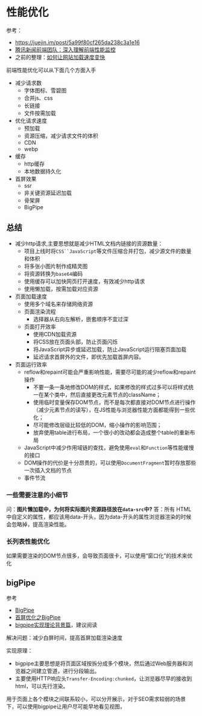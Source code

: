 性能优化
===

参考：
* https://juejin.im/post/5a99f80cf265da238c3a1e16
* [腾讯新闻前端团队：深入理解前端性能监控](https://mp.weixin.qq.com/s/YI-96IbtIjTDzS-3N-9FAg)
* 之前的整理：[如何让网站加载速度变快](https://www.shymean.com/article/%E5%A6%82%E4%BD%95%E8%AE%A9%E7%BD%91%E7%AB%99%E5%8A%A0%E8%BD%BD%E9%80%9F%E5%BA%A6%E5%8F%98%E5%BF%AB)

前端性能优化可以从下面几个方面入手
* 减少请求数
    * 字体图标、雪碧图
    * 合并js、css
    * 长链接
    * 文件按需加载
* 优化请求速度
    * 预加载
    * 资源压缩，减少请求文件的体积
    * CDN
    * webp
* 缓存
    * http缓存
    * 本地数据持久化
* 首屏效果
    * ssr
    * 非关键资源延迟加载
    * 骨架屏
    * BigPipe

## 总结
* 减少http请求,主要思想就是减少HTML文档内链接的资源数量：
    * 项目上线时将`CSS``JavaScript`等文件压缩合并打包，减少源文件的数量和体积
    * 将多张小图片制作成精灵图
    * 将资源转换为`base64`编码
    * 使用缓存可以加快网页打开速度，有效减少http请求
    * 使用懒加载，按需加载对应资源
* 页面加载速度
    * 使用多个域名来存储网络资源
    * 页面渲染流程
        * 选择器从右向左解析，嵌套顺序不宜过深
    * 页面打开效率 
        * 使用CDN加载资源
        * 将CSS放在页面头部，防止页面闪烁
        * 将JavaScript异步或延迟加载，防止JavaScript运行阻塞页面加载
        * 延迟请求首屏外的文件，即优先加载首屏内容。
* 页面运行效率
    * reflow和repaint可能会严重影响性能，需要尽可能的减少reflow和repaint操作
        * 不要一条一条地修改DOM的样式，如果修改的样式过多可以将样式统一在某个类中，然后直接更改元素节点的className；
        * 使用临时变量保存DOM节点，而不是每次都直接对DOM节点进行操作（减少元素节点的读写），在JS性能与浏览器性能方面都能得到一些优化；
        * 尽可能修改层级比较低的DOM，缩小操作的影响范围；
        * 放弃使用table进行布局，一个很小的改动都会造成整个table的重新布局
    * JavaScript中减少作用域链的查找，避免使用`eval`和`Function`等性能缓慢的接口
    * DOM操作的代价是十分昂贵的，可以使用`DocumentFragment`暂时存放那些一次插入文档的节点
    * 事件节流


### 一些需要注意的小细节

问：**图片懒加载中，为何将实际图片资源路径放在`data-src`中?**
答：所有 HTML 中自定义的属性，都应该用data-开头，因为data-开头的属性浏览器渲染的时候会忽略掉，提高渲染性能。


### 长列表性能优化
如果需要渲染的DOM节点很多，会导致页面很卡，可以使用“窗口化”的技术来优化

## bigPipe

参考
* [BigPipe](http://www.alloyteam.com/2015/03/bigpipe%E6%80%A7%E8%83%BD%E4%BC%98%E5%8C%96/)
* [首屏优化之BigPipe](https://juejin.im/post/5c7a985051882549847e85e0)
* [bigpipe实现理论背景篇](https://blog.csdn.net/qq8427003/article/details/64921324)，建议阅读

解决问题：减少白屏时间，提高首屏加载渲染速度

实现原理：
* bigpipe主要思想是将页面区域按拆分成多个模块，然后通过Web服务器和浏览器之间建立管道，进行分段输出。
* 主要使用HTTP响应头`Transfer-Encoding:chunked`，让浏览器尽早的接收到html，可以先行渲染。

用于页面上各个模块之间联系较小，可以分开展示，对于SEO需求较弱的场景下，可以使用bigpipe让用户尽可能早地看见视图，